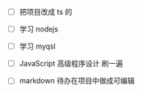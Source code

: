 - [ ] 把项目改成 ts 的

- [ ] 学习 nodejs

- [ ] 学习 myqsl

- [ ] JavaScript 高级程序设计 刷一遍

- [ ] markdown 待办在项目中做成可编辑
